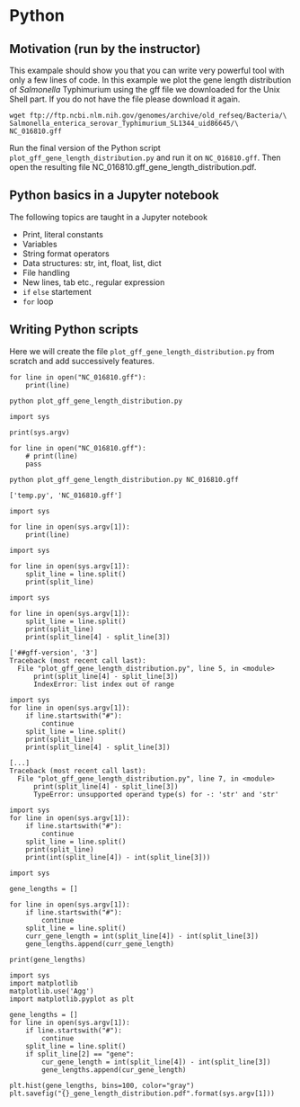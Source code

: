# Python

## Motivation (run by the instructor)

This exampale should show you that you can write very powerful tool
with only a few lines of code. In this example we plot the gene length
distribution of *Salmonella* Typhimurium using the gff file we
downloaded for the Unix Shell part. If you do not have the file please
download it again.

```
wget ftp://ftp.ncbi.nlm.nih.gov/genomes/archive/old_refseq/Bacteria/\
Salmonella_enterica_serovar_Typhimurium_SL1344_uid86645/\
NC_016810.gff
```

Run the final version of the Python script
`plot_gff_gene_length_distribution.py` and run it on `NC_016810.gff`.
Then open the resulting file NC_016810.gff_gene_length_distribution.pdf.

## Python basics in a Jupyter notebook

The following topics are taught in a Jupyter notebook

- Print, literal constants
- Variables
- String format operators
- Data structures: str, int, float, list, dict
- File handling
- New lines, tab etc., regular expression
- `if` `else` startement
- `for` loop

## Writing Python scripts

Here we will create the file `plot_gff_gene_length_distribution.py`
from scratch and add successively features.

```
for line in open("NC_016810.gff"):
    print(line)
```

```
python plot_gff_gene_length_distribution.py
```

```
import sys

print(sys.argv)

for line in open("NC_016810.gff"):
    # print(line)
    pass
```

```
python plot_gff_gene_length_distribution.py NC_016810.gff
```

```
['temp.py', 'NC_016810.gff']
```


```
import sys

for line in open(sys.argv[1]):
    print(line)
```

```
import sys

for line in open(sys.argv[1]):
    split_line = line.split()
    print(split_line)
```


```
import sys

for line in open(sys.argv[1]):
    split_line = line.split()
    print(split_line)
    print(split_line[4] - split_line[3])
```

```
['##gff-version', '3']
Traceback (most recent call last):
  File "plot_gff_gene_length_distribution.py", line 5, in <module>
      print(split_line[4] - split_line[3])
      IndexError: list index out of range
```

```
import sys
for line in open(sys.argv[1]):
    if line.startswith("#"):
        continue
    split_line = line.split()
    print(split_line)
    print(split_line[4] - split_line[3])
```

```
[...]
Traceback (most recent call last):
  File "plot_gff_gene_length_distribution.py", line 7, in <module>
      print(split_line[4] - split_line[3])
      TypeError: unsupported operand type(s) for -: 'str' and 'str'
```

```
import sys
for line in open(sys.argv[1]):
    if line.startswith("#"):
        continue
    split_line = line.split()
    print(split_line)
    print(int(split_line[4]) - int(split_line[3]))
```


```
import sys

gene_lengths = []

for line in open(sys.argv[1]):
    if line.startswith("#"):
        continue
    split_line = line.split()
    curr_gene_length = int(split_line[4]) - int(split_line[3])
    gene_lengths.append(curr_gene_length)

print(gene_lengths)
```

```
import sys
import matplotlib
matplotlib.use('Agg')
import matplotlib.pyplot as plt

gene_lengths = []
for line in open(sys.argv[1]):
    if line.startswith("#"):
        continue
    split_line = line.split()
    if split_line[2] == "gene":
        cur_gene_length = int(split_line[4]) - int(split_line[3])
        gene_lengths.append(cur_gene_length)

plt.hist(gene_lengths, bins=100, color="gray")
plt.savefig("{}_gene_length_distribution.pdf".format(sys.argv[1]))
```
